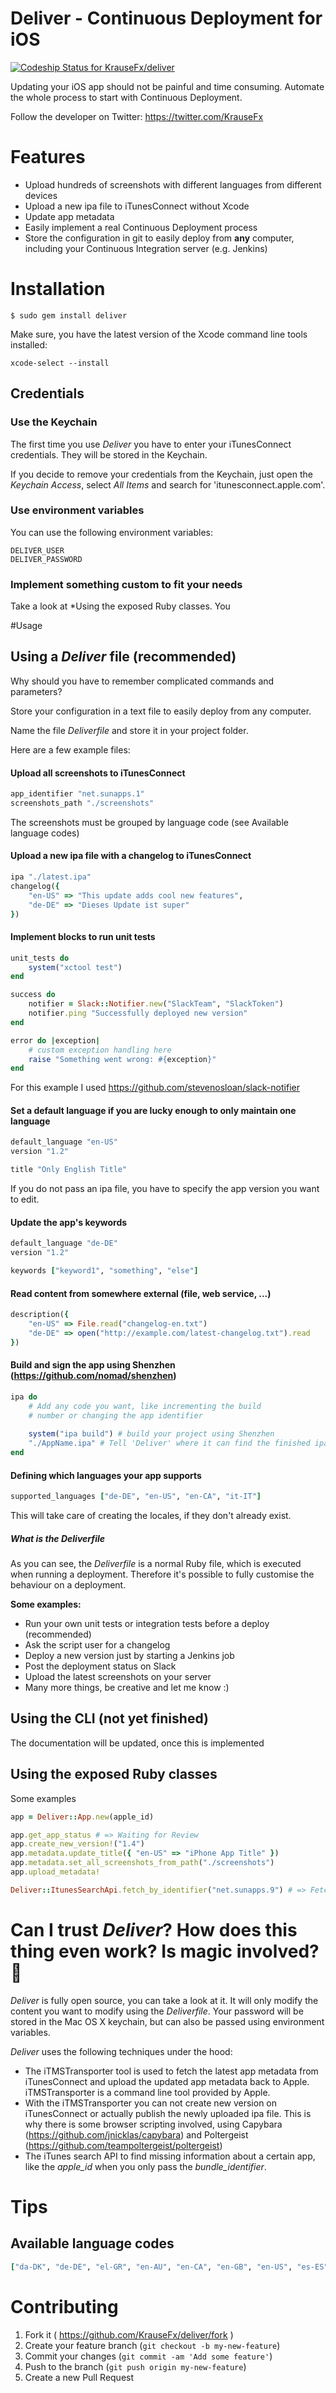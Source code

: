 Deliver - Continuous Deployment for iOS
============

[ ![Codeship Status for KrauseFx/deliver](https://codeship.io/projects/685c3d40-39e2-0132-238b-56fe17215915/status?branch=master)](https://codeship.io/projects/42273)

Updating your iOS app should not be painful and time consuming. Automate the 
whole process to start with Continuous Deployment.

Follow the developer on Twitter: https://twitter.com/KrauseFx

# Features
- Upload hundreds of screenshots with different languages from different devices
- Upload a new ipa file to iTunesConnect without Xcode
- Update app metadata
- Easily implement a real Continuous Deployment process
- Store the configuration in git to easily deploy from **any** computer, including your Continuous Integration server (e.g. Jenkins)

# Installation

    $ sudo gem install deliver

Make sure, you have the latest version of the Xcode command line tools installed:

    xcode-select --install

## Credentials

### Use the Keychain
The first time you use *Deliver* you have to enter your iTunesConnect 
credentials. They will be stored in the Keychain. 

If you decide to remove your
credentials from the Keychain, just open the *Keychain Access*, select 
*All Items* and search for 'itunesconnect.apple.com'.

### Use environment variables
You can use the following environment variables:

    DELIVER_USER
    DELIVER_PASSWORD
    
### Implement something custom to fit your needs
Take a look at *Using the exposed Ruby classes. You

#Usage

## Using a *Deliver* file (recommended)
Why should you have to remember complicated commands and parameters?

Store your configuration in a text file to easily deploy from any computer.

Name the file *Deliverfile* and store it in your project folder.

Here are a few example files:
#### Upload all screenshots to iTunesConnect
```ruby
app_identifier "net.sunapps.1"
screenshots_path "./screenshots"
```
The screenshots must be grouped by language code (see Available language codes)

#### Upload a new ipa file with a changelog to iTunesConnect
```ruby
ipa "./latest.ipa"
changelog({
    "en-US" => "This update adds cool new features",
    "de-DE" => "Dieses Update ist super"
})
```

#### Implement blocks to run unit tests
```ruby
unit_tests do
    system("xctool test")
end

success do
    notifier = Slack::Notifier.new("SlackTeam", "SlackToken")
    notifier.ping "Successfully deployed new version"
end

error do |exception|
    # custom exception handling here
    raise "Something went wrong: #{exception}"    
end
```
For this example I used https://github.com/stevenosloan/slack-notifier


#### Set a default language if you are lucky enough to only maintain one language
```ruby
default_language "en-US"
version "1.2"

title "Only English Title"
```
If you do not pass an ipa file, you have to specify the app version you want to edit.

#### Update the app's keywords
```ruby
default_language "de-DE"
version "1.2"

keywords ["keyword1", "something", "else"]
```

#### Read content from somewhere external (file, web service, ...)
```ruby
description({
    "en-US" => File.read("changelog-en.txt")
    "de-DE" => open("http://example.com/latest-changelog.txt").read
})
```

#### Build and sign the app using Shenzhen (https://github.com/nomad/shenzhen)
```ruby
ipa do
    # Add any code you want, like incrementing the build 
    # number or changing the app identifier
  
    system("ipa build") # build your project using Shenzhen
    "./AppName.ipa" # Tell 'Deliver' where it can find the finished ipa file
end
```

#### Defining which languages your app supports
```ruby
supported_languages ["de-DE", "en-US", "en-CA", "it-IT"]
```
This will take care of creating the locales, if they don't already exist.

##### What is the *Deliverfile*
As you can see, the *Deliverfile* is a normal Ruby file, which is executed when
running a deployment. Therefore it's possible to fully customise the behaviour
on a deployment. 

**Some examples:**

- Run your own unit tests or integration tests before a deploy (recommended)
- Ask the script user for a changelog
- Deploy a new version just by starting a Jenkins job
- Post the deployment status on Slack
- Upload the latest screenshots on your server
- Many more things, be creative and let me know :)
    
## Using the CLI (not yet finished)
The documentation will be updated, once this is implemented

## Using the exposed Ruby classes
Some examples
```ruby
app = Deliver::App.new(apple_id)

app.get_app_status # => Waiting for Review
app.create_new_version!("1.4")
app.metadata.update_title({ "en-US" => "iPhone App Title" })
app.metadata.set_all_screenshots_from_path("./screenshots")
app.upload_metadata!

Deliver::ItunesSearchApi.fetch_by_identifier("net.sunapps.9") # => Fetches public metadata
```    

# Can I trust *Deliver*? How does this thing even work? Is magic involved? 🎩
*Deliver* is fully open source, you can take a look at it. It will only modify the content you want to modify using the *Deliverfile*. Your password will be stored in the Mac OS X keychain, but can also be passed using environment variables.

*Deliver* uses the following techniques under the hood:

- The iTMSTransporter tool is used to fetch the latest app metadata from iTunesConnect and upload the updated app metadata back to Apple. iTMSTransporter is a command line tool provided by Apple.
- With the iTMSTransporter you can not create new version on iTunesConnect or actually publish the newly uploaded ipa file. This is why there is some browser scripting involved, using Capybara (https://github.com/jnicklas/capybara) and Poltergeist (https://github.com/teampoltergeist/poltergeist)
- The iTunes search API to find missing information about a certain app, like the *apple_id* when you only pass the *bundle_identifier*. 

# Tips
## Available language codes
```ruby
["da-DK", "de-DE", "el-GR", "en-AU", "en-CA", "en-GB", "en-US", "es-ES", "es-MX", "fi-FI", "fr-CA", "fr-FR", "id-ID", "it-IT", "ja-JP", "ko-KR", "ms-MY", "nl-NL", "no-NO", "pt-BR", "pt-PT", "ru-RU", "sv-SE", "th-TH", "tr-TR", "vi-VI", "cmn-Hans", "zh_CN", "cmn-Hant"]
```
    


# Contributing

1. Fork it ( https://github.com/KrauseFx/deliver/fork )
2. Create your feature branch (`git checkout -b my-new-feature`)
3. Commit your changes (`git commit -am 'Add some feature'`)
4. Push to the branch (`git push origin my-new-feature`)
5. Create a new Pull Request

